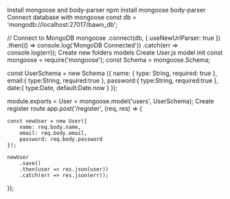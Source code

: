 Install mongoose and body-parser npm install mongoose body-parser
Connect database with mongoose
const db = 'mongodb://localhost:27017/bawn_db';

// Connect to MongoDB
mongoose
    .connect(db, { useNewUrlParser: true })
    .then(() => console.log('MongoDB Connected'))
    .catch(err => console.log(err));
Create new folders models
Create User.js model init
const mongoose = require('mongoose');
const Schema = mongoose.Schema;

const UserSchema = new Schema ({
    name: {
        type: String,
        required: true
    },
    email:{
        type:String, 
        required:true
    },
    password:{
        type:String,
        required:true
    },
    date:{
        type:Date,
        default:Date.now
    }
});

module.exports = User = mongoose.model('users', UserSchema);
Create register route
app.post('/register', (req, res) => {

	const newUser = new User({
	    name: req.body.name,
	    email: req.body.email,
	    password: req.body.password
	});

	newUser
	    .save()
	    .then(user => res.json(user))
	    .catch(err => res.json(err));
});
